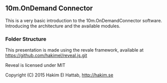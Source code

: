## 10m.OnDemand Connector
This is a very basic introduction to the 10m.OnDemandConnector software. Introducing the architecture and the available modules.


### Folder Structure
This presentation is made using the revale framework, available at 
https://github.com/hakimel/reveal.js.git

Reveal is licensed under MIT 

Copyright (C) 2015 Hakim El Hattab, http://hakim.se
